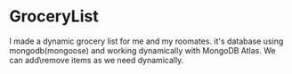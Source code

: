 # GroceryList
I made a dynamic grocery list for me and my roomates.
it's database using mongodb(mongoose) and working dynamically with MongoDB Atlas.
We can add\remove items as we need dynamically.

